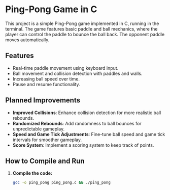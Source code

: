 # Ping-Pong Game in C

This project is a simple Ping-Pong game implemented in C, running in the terminal. The game features basic paddle and ball mechanics, where the player can control the paddle to bounce the ball back. The opponent paddle moves automatically.

## Features

- Real-time paddle movement using keyboard input.
- Ball movement and collision detection with paddles and walls.
- Increasing ball speed over time.
- Pause and resume functionality.

## Planned Improvements

- **Improved Collisions**: Enhance collision detection for more realistic ball rebounds.
- **Randomized Rebounds**: Add randomness to ball bounces for unpredictable gameplay.
- **Speed and Game Tick Adjustments**: Fine-tune ball speed and game tick intervals for smoother gameplay.
- **Score System**: Implement a scoring system to keep track of points.

## How to Compile and Run

1. **Compile the code:**
   ```bash
   gcc -o ping_pong ping_pong.c && ./ping_pong

